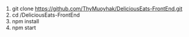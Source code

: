1. git clone https://github.com/ThyMuoyhak/DeliciousEats-FrontEnd.git
2. cd /DeliciousEats-FrontEnd
3. npm install
4. npm start
